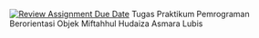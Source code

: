 [![Review Assignment Due Date](https://classroom.github.com/assets/deadline-readme-button-24ddc0f5d75046c5622901739e7c5dd533143b0c8e959d652212380cedb1ea36.svg)](https://classroom.github.com/a/RmzmbyBp)
Tugas Praktikum Pemrograman Berorientasi Objek
Miftahhul Hudaiza Asmara Lubis
